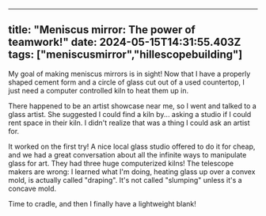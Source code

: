 
---
title: "Meniscus mirror: The power of teamwork!"
date: 2024-05-15T14:31:55.403Z
tags: ["meniscusmirror","hillescopebuilding"]
---
My goal of making meniscus mirrors is in sight! Now that I have a properly shaped cement form and a circle of glass cut out of a used countertop, I just need a computer controlled kiln to heat them up in.

There happened to be an artist showcase near me, so I went and talked to a glass artist. She suggested I could find a kiln by... asking a studio if I could rent space in their kiln. I didn't realize that was a thing I could ask an artist for.

It worked on the first try! A nice local glass studio offered to do it for cheap, and we had a great conversation about all the infinite ways to manipulate glass for art. They had three huge computerized kilns! The telescope makers are wrong: I learned what I'm doing, heating glass up over a convex mold, is actually called "draping". It's not called "slumping" unless it's a concave mold. 

Time to cradle, and then I finally have a lightweight blank!


